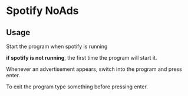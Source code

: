 # Spotify NoAds #

## Usage ##

Start the program when spotify is running

**if spotify is not running**, the first time the program will start it.

Whenever an advertisement appears, switch into the program and press enter.

To exit the program type something before pressing enter.
